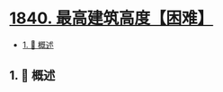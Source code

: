 # [1840. 最高建筑高度【困难】](https://github.com/tnotesjs/TNotes.leetcode/tree/main/notes/1840.%20%E6%9C%80%E9%AB%98%E5%BB%BA%E7%AD%91%E9%AB%98%E5%BA%A6%E3%80%90%E5%9B%B0%E9%9A%BE%E3%80%91)

<!-- region:toc -->

- [1. 📝 概述](#1--概述)

<!-- endregion:toc -->

## 1. 📝 概述
